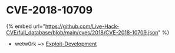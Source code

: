 # CVE-2018-10709
{% embed url="https://github.com/Live-Hack-CVE/full_database/blob/main/cves/2018/CVE-2018-10709.json" %}

* wetw0rk ~> [Exploit-Development](https://www.alice-snow.ru/2018/database/cve-2018-10709/exploit-development-wetw0rk)